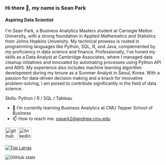 ### Hi there 👋, my name is Sean Park
#### Aspiring Data Scientist

I'm Sean Park, a Business Analytics Masters student at Carnegie Mellon University, with a strong foundation in Applied Mathematics and Statistics from Johns Hopkins University. My technical prowess is rooted in programming languages like Python, SQL, R, and Java, complemented by my proficiency in data science and finance. Professionally, I've honed my skills as a Data Analyst at Cambridge Associates, where I managed data cleanup initiatives and innovated by automating processes using Python API and AWS. My experience also includes machine learning algorithm development during my tenure as a Summer Analyst in Seoul, Korea. With a passion for data-driven decision making and a knack for innovative problem-solving, I am poised to contribute significantly in the field of data science.

Skills: Python / R / SQL / Tableau

- 🌱 I’m currently learning Business Analytics at CMU Tepper School of Business 
- 📫 How to reach me: sspark2@andrew.cmu.edu 

[<img src='https://cdn.jsdelivr.net/npm/simple-icons@3.0.1/icons/github.svg' alt='github' height='40'>](https://github.com/spark174)  [<img src='https://cdn.jsdelivr.net/npm/simple-icons@3.0.1/icons/linkedin.svg' alt='linkedin' height='40'>](https://www.linkedin.com/in/https://www.linkedin.com/in/seansungjinpark//)  

[![Top Langs](https://github-readme-stats.vercel.app/api/top-langs/?username=spark174)](https://github.com/anuraghazra/github-readme-stats)

![GitHub stats](https://github-readme-stats.vercel.app/api?username=spark174&show_icons=true)  


